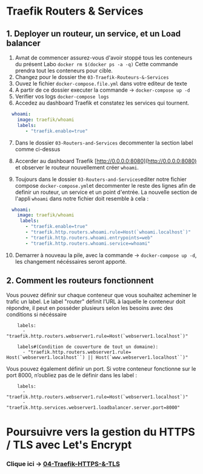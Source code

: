 # Traefik Routers & Services

## 1. Deployer un routeur, un service, et un Load balancer
1. Avnat de commencer assurez-vous d'avoir stoppé tous les conteneurs du présent Labo `docker rm $(docker ps -a -q)` Cette commande prendra tout les conteneurs pour cible. 
2. Changez pour le dossier the `03-Traefik-Routeurs-&-Services`
3. Ouvez le fichier `docker-compose.file.yml` dans votre editeur de texte
4. A partir de ce dossier executer la commande -> `docker-compose up -d`
5. Verifier vos logs `docker-compose logs`
6. Accedez au dashboard Traefik et constatez les services qui tournent.

```yaml
  whoami:
    image: traefik/whoami
    labels:
       - "traefik.enable=true"
```

7. Dans le dossier  `03-Routers-and-Services` decommenter la section label comme ci-dessus
8. Accerder au dashboard Traefik  [http://0.0.0.0:8080](http://0.0.0.0:8080) et observer le routeur nouvellement créer `whoami`.

1. Toujours dans le dossier `03-Routers-and-Services`editer notre fichier compose `docker-compose.yml`et decommenter le reste des lignes afin de definir un routeur, un service et un point d'entrée. La nouvelle section de l'appli  `whoami` dans notre fichier doit resemble à cela :

```yaml
  whoami:
    image: traefik/whoami
     labels:
       - "traefik.enable=true"
       - "traefik.http.routers.whoami.rule=Host(`whoami.localhost`)"
       - "traefik.http.routers.whoami.entrypoints=web"
       - "traefik.http.routers.whoami.service=whoami"
```

10. Demarrer à nouveau la pile, avec la commande -> `docker-compose up -d`, les changement nécéssaires seront apporté.

## 2. Comment les routeurs fonctionnent 

Vous pouvez définir sur chaque conteneur que vous souhaitez acheminer le trafic un  label. Le label "router" définit l’URL à laquelle le conteneur doit répondre, il peut en posséder plusieurs selon les besoins avec des conditions si nécéssaire
```
    labels: 
      - "traefik.http.routers.webserver1.rule=Host(`webserver1.localhost`)"
```
```
    labels#(Condition de couverture de tout un domaine): 
      - "traefik.http.routers.webserver1.rule= Host(`webserver1.localhost``) || Host(`www.webserver1.localhost``)"
```

Vous pouvez également définir un port. Si votre conteneur fonctionne sur le port 8000, n’oubliez pas de le définir dans les label :
```
    labels: 
      - "traefik.http.routers.webserver1.rule=Host(`webserver1.localhost`)"
      - "traefik.http.services.webserver1.loadbalancer.server.port=8000"
```
# Poursuivre vers la gestion du HTTPS / TLS  avec Let's Encrypt

### Clique ici -> [04-Traefik-HTTPS-&-TLS](https://github.com/M0okz/Traefik-Udemy/blob/main/04-Traefik-HTTPS-%26-TLS/traefik-https-tls.md)